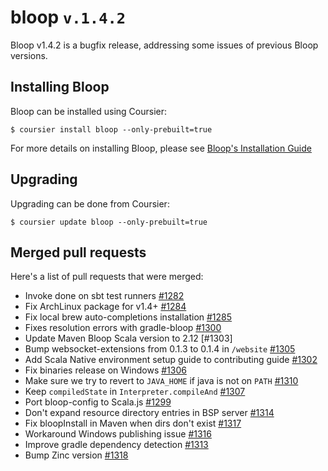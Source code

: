 # bloop `v.1.4.2`

Bloop v1.4.2 is a bugfix release, addressing some issues of previous Bloop versions.

## Installing Bloop

Bloop can be installed using Coursier:

```
$ coursier install bloop --only-prebuilt=true
```

For more details on installing Bloop, please see [Bloop's Installation Guide][install-guide]

## Upgrading

Upgrading can be done from Coursier:

```
$ coursier update bloop --only-prebuilt=true
```

## Merged pull requests

Here's a list of pull requests that were merged:
- Invoke done on sbt test runners [#1282]
- Fix ArchLinux package for v1.4+ [#1284]
- Fix local brew auto-completions installation [#1285]
- Fixes resolution errors with gradle-bloop [#1300]
- Update Maven Bloop Scala version to 2.12 [#1303]
- Bump websocket-extensions from 0.1.3 to 0.1.4 in `/website` [#1305]
- Add Scala Native environment setup guide to contributing guide [#1302]
- Fix binaries release on Windows [#1306]
- Make sure we try to revert to `JAVA_HOME` if java is not on `PATH` [#1310]
- Keep `compiledState` in `Interpreter.compileAnd` [#1307]
- Port bloop-config to Scala.js [#1299]
- Don't expand resource directory entries in BSP server [#1314]
- Fix bloopInstall in Maven when dirs don't exist [#1317]
- Workaround Windows publishing issue [#1316]
- Improve gradle dependency detection [#1313]
- Bump Zinc version [#1318]


[#1282]: https://github.com/scalacenter/bloop/pull/1282
[#1284]: https://github.com/scalacenter/bloop/pull/1284
[#1285]: https://github.com/scalacenter/bloop/pull/1285
[#1300]: https://github.com/scalacenter/bloop/pull/1300
[#1305]: https://github.com/scalacenter/bloop/pull/1305
[#1302]: https://github.com/scalacenter/bloop/pull/1302
[#1306]: https://github.com/scalacenter/bloop/pull/1306
[#1310]: https://github.com/scalacenter/bloop/pull/1310
[#1307]: https://github.com/scalacenter/bloop/pull/1307
[#1299]: https://github.com/scalacenter/bloop/pull/1299
[#1314]: https://github.com/scalacenter/bloop/pull/1314
[#1317]: https://github.com/scalacenter/bloop/pull/1317
[#1316]: https://github.com/scalacenter/bloop/pull/1316
[#1313]: https://github.com/scalacenter/bloop/pull/1313
[#1318]: https://github.com/scalacenter/bloop/pull/1318
[install-guide]: https://scalacenter.github.io/bloop/setup

